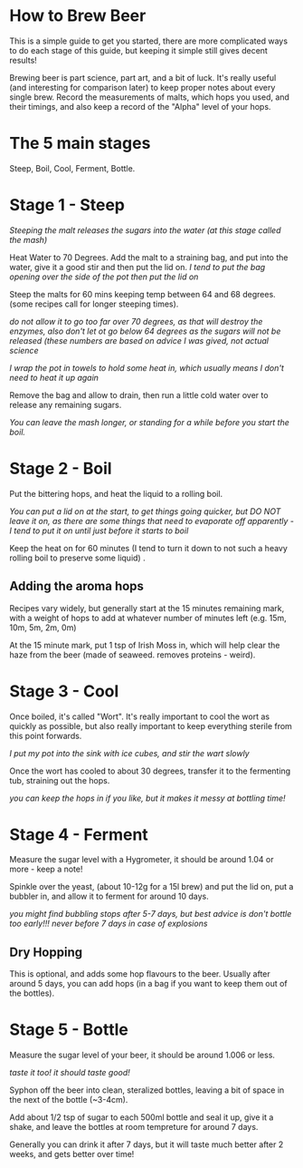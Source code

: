# How to Brew Beer

This is a simple guide to get you started, there are more complicated ways to do each stage of this guide, but keeping it simple still gives decent results!

Brewing beer is part science, part art, and a bit of luck. 
It's really useful (and interesting for comparison later) to keep proper notes about every single brew. Record the measurements of malts, which hops you used, and their timings, and also keep a record of the "Alpha" level of your hops.

# The 5 main stages

Steep, Boil, Cool, Ferment, Bottle.

# Stage 1 - Steep

*Steeping the malt releases the sugars into the water (at this stage called the mash)*

Heat Water to 70 Degrees. Add the malt to a straining bag, and put into the water,  give it a good stir and then put the lid on.  _I tend to put the bag opening over the side of the pot then put the lid on_

Steep the malts for 60 mins keeping temp between 64 and 68 degrees. (some recipes call for longer steeping times). 

_do not allow it to go too far over 70 degrees, as that will destroy the enzymes, also don't let ot go below 64 degrees as the sugars will not be released (these numbers are based on advice I was gived, not actual science_ 


_I wrap the pot in towels to hold some heat in, which usually means I don't need to heat it up again_

Remove the bag and allow to drain, then run a little cold water over to release any remaining sugars. 

_You can leave the mash longer, or standing for a while before you start the boil._

# Stage 2 - Boil

Put the bittering hops, and heat the liquid to a rolling boil. 

_You can put a lid on at the start, to get things going quicker, but DO NOT leave it on, as there are some things that need to evaporate off apparently - I tend to put it on until just before it starts to boil_

Keep the heat on for 60 minutes (I tend to turn it down to not such a heavy rolling boil to preserve some liquid) . 

## Adding the aroma hops
Recipes vary widely, but generally start at the 15 minutes remaining mark, with a weight of hops to add at whatever number of minutes left (e.g. 15m, 10m, 5m, 2m, 0m)

At the 15 minute mark, put 1 tsp of Irish Moss in, which will help clear the haze from the beer (made of seaweed. removes proteins - weird).


# Stage 3 - Cool
Once boiled, it's called "Wort".
It's really important to cool the wort as quickly as possible, but also really important to keep everything sterile from this point forwards. 

*I put my pot into the sink with ice cubes, and stir the wart slowly*

Once the wort has cooled to about 30 degrees, transfer it to the fermenting tub, straining out the hops.

*you can keep the hops in if you like, but it makes it messy at bottling time!*

# Stage 4 - Ferment

Measure the sugar level with a Hygrometer, it should be around 1.04 or more - keep a note!

Spinkle over the yeast, (about 10-12g for a 15l brew) and put the lid on, put a bubbler in, and allow it to ferment for around 10 days. 

*you might find bubbling stops after 5-7 days, but best advice is don't bottle too early!!! never before 7 days in case of explosions*

## Dry Hopping
This is optional, and adds some hop flavours to the beer. Usually after around 5 days, you can add hops (in a bag if you want to keep them out of the bottles). 

# Stage 5 - Bottle

Measure the sugar level of your beer, it should be around 1.006 or less. 

_taste it too! it should taste good!_

Syphon off the beer into clean, steralized bottles, leaving a bit of space in the next of the bottle (~3-4cm). 

Add about 1/2 tsp of sugar to each 500ml bottle and seal it up, give it a shake, and leave the bottles at room tempreture for around 7 days. 

Generally you can drink it after 7 days, but it will taste much better after 2 weeks, and gets better over time!

